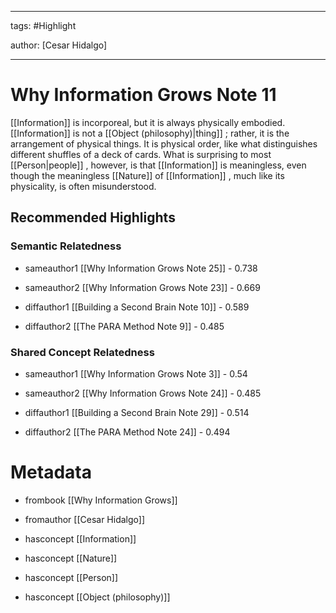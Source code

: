 




---

tags: #Highlight

author: [Cesar Hidalgo]

---
# Why Information Grows Note 11




 [[Information]]  is incorporeal, but it is always physically embodied.  [[Information]]  is not a  [[Object (philosophy)|thing]] ; rather, it is the arrangement of physical things. It is physical order, like what distinguishes different shuffles of a deck of cards. What is surprising to most  [[Person|people]] , however, is that  [[Information]]  is meaningless, even though the meaningless  [[Nature]]  of  [[Information]] , much like its physicality, is often misunderstood.


## Recommended Highlights

### Semantic Relatedness


- sameauthor1 [[Why Information Grows Note 25]] - 0.738

- sameauthor2 [[Why Information Grows Note 23]] - 0.669

- diffauthor1 [[Building a Second Brain Note 10]] - 0.589

- diffauthor2 [[The PARA Method Note 9]] - 0.485
### Shared Concept Relatedness


- sameauthor1 [[Why Information Grows Note 3]] - 0.54

- sameauthor2 [[Why Information Grows Note 24]] - 0.485

- diffauthor1 [[Building a Second Brain Note 29]] - 0.514

- diffauthor2 [[The PARA Method Note 24]] - 0.494
# Metadata


- frombook [[Why Information Grows]]

- fromauthor [[Cesar Hidalgo]]

- hasconcept [[Information]]

- hasconcept [[Nature]]

- hasconcept [[Person]]

- hasconcept [[Object (philosophy)]]